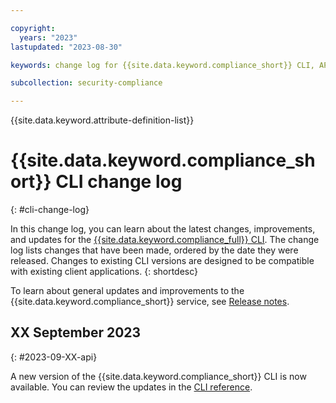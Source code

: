 ```yaml
---

copyright:
  years: "2023"
lastupdated: "2023-08-30"

keywords: change log for {{site.data.keyword.compliance_short}} CLI, API changelog, updates to {{site.data.keyword.compliance_short}} command line interface, security compliance cli 

subcollection: security-compliance

---
```


{{site.data.keyword.attribute-definition-list}}

# {{site.data.keyword.compliance_short}} CLI change log
{: #cli-change-log}

In this change log, you can learn about the latest changes, improvements, and updates for the [{{site.data.keyword.compliance_full}} CLI](/docs/security-compliance/security-compliance-cli). The change log lists changes that have been made, ordered by the date they were released. Changes to existing CLI versions are designed to be compatible with existing client applications.
{: shortdesc}

To learn about general updates and improvements to the {{site.data.keyword.compliance_short}} service, see [Release notes](/docs/security-compliance?topic=security-compliance-release-notes).



<regionality-cli>

## XX September 2023
{: #2023-09-XX-api}

A new version of the {{site.data.keyword.compliance_short}} CLI is now available. You can review the updates in the [CLI reference](/docs/security-compliance/security-compliance-cli).<regionality-cli>